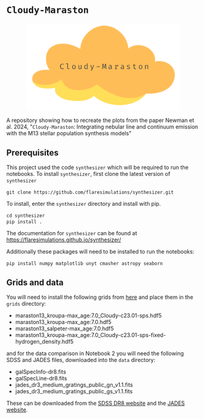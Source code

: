 # `Cloudy-Maraston`

<div align="center">
    <img src="cloudy-maraston_transparent.png" alt="A yellow and orange cloud with the text 'Cloudy-maraston" width="400"/>
</div>

A repository showing how to recreate the plots from the paper Newman et al. 2024, "`Cloudy-Maraston`: Integrating nebular line and continuum emission with the M13 stellar population synthesis models"

## Prerequisites

This project used the code `synthesizer` which will be required to run the notebooks. To install `synthesizer`, first clone the latest version of `synthesizer`

    git clone https://github.com/flaresimulations/synthesizer.git

To install, enter the `synthesizer` directory and install with pip.

    cd synthesizer
    pip install .

The documentation for `synthesizer` can be found at https://flaresimulations.github.io/synthesizer/ 

Additionally these packages will need to be installed to run the notebooks:

    pip install numpy matplotlib unyt cmasher astropy seaborn 

## Grids and data

You will need to install the following grids from [here](https://sophie-newman.github.io/Cloudy-maraston.html) and place them in the `grids` directory:

* maraston13_kroupa-max_age:7.0_Cloudy-c23.01-sps.hdf5
* maraston13_kroupa-max_age:7.0.hdf5
* maraston13_salpeter-max_age:7.0.hdf5
* maraston13_kroupa-max_age:7.0_Cloudy-c23.01-sps-fixed-hydrogen_density.hdf5

and for the data comparison in Notebook 2 you will need the following SDSS and JADES files, downloaded into the `data` directory:

* galSpecInfo-dr8.fits
* galSpecLine-dr8.fits
* jades_dr3_medium_gratings_public_gn_v1.1.fits
* jades_dr3_medium_gratings_public_gs_v1.1.fits
  
These can be downloaded from the [SDSS DR8 website](https://www.sdss3.org/dr8/spectro/spectro_access.php) and the [JADES website](https://jades-survey.github.io/scientists/data.html). 

